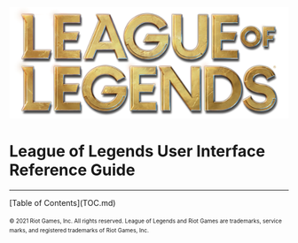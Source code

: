 ![League of Legends Logo](images/lol-logo-rendered-hi-res.png)
# League of Legends User Interface Reference Guide
<hr>
[Table of Contents](TOC.md)

<font style="font-size: 7.5pt">© 2021 Riot Games, Inc. All rights reserved. League of Legends and Riot Games are trademarks, service marks, and registered trademarks of Riot Games, Inc.</font>
